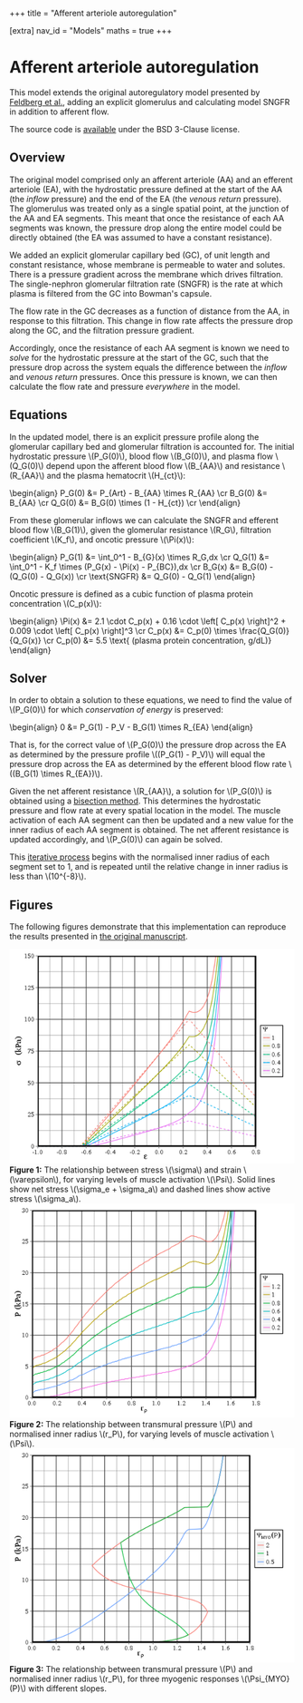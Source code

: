 +++
title = "Afferent arteriole autoregulation"

[extra]
nav_id = "Models"
maths = true
+++

# Afferent arteriole autoregulation

This model extends the original autoregulatory model presented by [Feldberg et al.](http://www.ncbi.nlm.nih.gov/pubmed/7485545), adding an explicit glomerulus and calculating model SNGFR in addition to afferent flow.

The source code is [available](https://github.com/robmoss/model-aa-autoreg) under the BSD 3-Clause license.

## Overview

The original model comprised only an afferent arteriole (AA) and an efferent arteriole (EA), with the hydrostatic pressure defined at the start of the AA (the *inflow* pressure) and the end of the EA (the *venous return* pressure).
The glomerulus was treated only as a single spatial point, at the junction of the AA and EA segments.
This meant that once the resistance of each AA segments was known, the pressure drop along the entire model could be directly obtained (the EA was assumed to have a constant resistance).

We added an explicit glomerular capillary bed (GC), of unit length and constant resistance, whose membrane is permeable to water and solutes.
There is a pressure gradient across the membrane which drives filtration.
The single-nephron glomerular filtration rate (SNGFR) is the rate at which plasma is filtered from the GC into Bowman's capsule.

The flow rate in the GC decreases as a function of distance from the AA, in response to this filtration.
This change in flow rate affects the pressure drop along the GC, and the filtration pressure gradient.

Accordingly, once the resistance of each AA segment is known we need to *solve* for the hydrostatic pressure at the start of the GC, such that the pressure drop across the system equals the difference between the *inflow* and *venous return* pressures.
Once this pressure is known, we can then calculate the flow rate and pressure *everywhere* in the model.

## Equations

In the updated model, there is an explicit pressure profile along the glomerular capillary bed and glomerular filtration is accounted for.
The initial hydrostatic pressure \\(P_G(0)\\), blood flow \\(B_G(0)\\), and plasma flow \\(Q_G(0)\\) depend upon the afferent blood flow \\(B_{AA}\\) and resistance \\(R_{AA}\\) and the plasma hematocrit \\(H_{ct}\\):

\begin{align}
  P_G(0) &= P_{Art} - B_{AA} \times R_{AA} \cr
  B_G(0) &= B_{AA} \cr
  Q_G(0) &= B_G(0) \times (1 - H_{ct}) \cr
\end{align}

From these glomerular inflows we can calculate the SNGFR and efferent blood flow \\(B_G(1)\\), given the glomerular resistance \\(R_G\\), filtration coefficient \\(K_f\\), and oncotic pressure \\(\Pi(x)\\):

\begin{align}
  P_G(1) &= \int_0^1 - B_{G}(x) \times R_G\,dx \cr
  Q_G(1) &= \int_0^1 - K_f \times (P_G(x) - \Pi(x) - P_{BC})\,dx \cr
  B_G(x) &= B_G(0) - (Q_G(0) - Q_G(x)) \cr
  \text{SNGFR} &= Q_G(0) - Q_G(1)
\end{align}

Oncotic pressure is defined as a cubic function of plasma protein
concentration \\(C_p(x)\\):

\begin{align}
  \Pi(x) &= 2.1 \cdot C_p(x) + 0.16 \cdot \left[ C_p(x) \right]^2
    + 0.009 \cdot \left[ C_p(x) \right]^3 \cr
  C_p(x) &= C_p(0) \times \frac{Q_G(0)}{Q_G(x)} \cr
  C_p(0) &= 5.5 \text{ (plasma protein concentration, g/dL)}
\end{align}

## Solver

In order to obtain a solution to these equations, we need to find the value of \\(P_G(0)\\) for which *conservation of energy* is preserved:

\begin{align}
  0 &= P_G(1) - P_V - B_G(1) \times R_{EA}
\end{align}

That is, for the correct value of \\(P_G(0)\\) the pressure drop across the EA as determined by the pressure profile \\((P_G(1) - P_V)\\) will equal the pressure drop across the EA as determined by the efferent blood flow rate \\((B_G(1) \times R_{EA})\\).

Given the net afferent resistance \\(R_{AA}\\), a solution for \\(P_G(0)\\) is obtained using a [bisection method](https://github.com/robmoss/model-aa-autoreg/blob/master/src/model_glom.f90#L208-L287).
This determines the hydrostatic pressure and flow rate at every spatial location in the model.
The muscle activation of each AA segment can then be updated and a new value for the inner radius of each AA segment is obtained.
The net afferent resistance is updated accordingly, and \\(P_G(0)\\) can again be solved.

This [iterative process](https://github.com/robmoss/model-aa-autoreg/blob/master/src/model_glom.f90#L289-L401) begins with the normalised inner radius of each segment set to 1, and is repeated until the relative change in inner radius is less than \\(10^{-8}\\).

## Figures

The following figures demonstrate that this implementation can reproduce the results presented in [the original manuscript](http://www.ncbi.nlm.nih.gov/pubmed/7485545).

<div class="figure">
<img src="stress_strain.png" /><br/>
<strong>Figure 1:</strong> The relationship between stress \(\sigma\) and strain \(\varepsilon\), for varying levels of muscle activation \(\Psi\).
Solid lines show net stress \(\sigma_e + \sigma_a\) and dashed lines show active stress \(\sigma_a\).
</div>

<div class="figure">
<img src="pressure.png" /><br/>
<strong>Figure 2:</strong> The relationship between transmural pressure \(P\) and normalised inner radius \(r_P\), for varying levels of muscle activation \(\Psi\).
</div>

<div class="figure">
<img src="radius.png" /><br/>
<strong>Figure 3:</strong> The relationship between transmural pressure \(P\) and normalised inner radius \(r_P\), for three myogenic responses \(\Psi_{MYO}(P)\) with different slopes.
</div>
